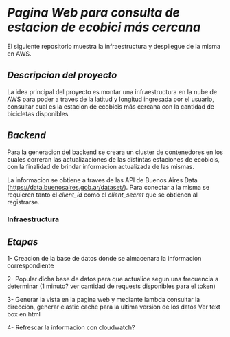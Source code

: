 # ***Pagina Web para consulta de estacion de ecobici más cercana***

El siguiente repositorio muestra la infraestructura y despliegue de la misma en AWS.

## ***Descripcion del proyecto***

La idea principal del proyecto es montar una infraestructura en la nube de AWS para poder a traves de la latitud y longitud ingresada por el usuario, consultar cual es la estacion de ecobicis más cercana con la cantidad de bicicletas disponibles

## ***Backend***

Para la generacion del backend se creara un cluster de contenedores en los cuales correran las actualizaciones de las distintas estaciones de ecobicis, con la finalidad de brindar informacion actualizada de las mismas.

La informacion se obtiene a traves de las API de Buenos Aires Data (https://data.buenosaires.gob.ar/dataset/). Para conectar a la misma se requieren tanto el *client_id* como el *client_secret* que se obtienen al registrarse.

### Infraestructura

## ***Etapas***

1- Creacion de la base de datos donde se almacenara la informacion correspondiente

2- Popular dicha base de datos para que actualice segun una frecuencia a determinar (1 minuto? ver cantidad de requests disponibles para el token)

3- Generar la vista en la pagina web y mediante lambda consultar la direccion, generar elastic cache para la ultima version de los datos
Ver text box en html

4- Refrescar la informacion con cloudwatch?


